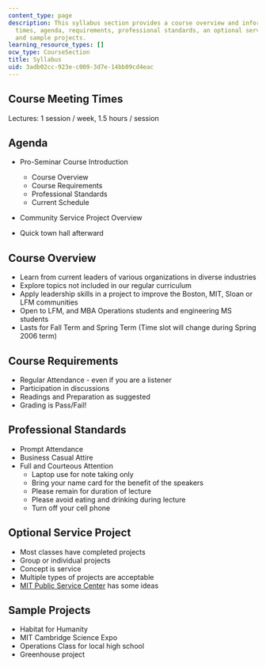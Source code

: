```yaml
---
content_type: page
description: This syllabus section provides a course overview and information on meeting
  times, agenda, requirements, professional standards, an optional service project,
  and sample projects.
learning_resource_types: []
ocw_type: CourseSection
title: Syllabus
uid: 3adb02cc-923e-c009-3d7e-14bb09cd4eac
---
```


Course Meeting Times
--------------------

Lectures: 1 session / week, 1.5 hours / session

Agenda
------

*   Pro-Seminar Course Introduction
    *   Course Overview
    *   Course Requirements
    *   Professional Standards
    *   Current Schedule

*   Community Service Project Overview
*   Quick town hall afterward

Course Overview
---------------

*   Learn from current leaders of various organizations in diverse industries
*   Explore topics not included in our regular curriculum
*   Apply leadership skills in a project to improve the Boston, MIT, Sloan or LFM communities
*   Open to LFM, and MBA Operations students and engineering MS students
*   Lasts for Fall Term and Spring Term (Time slot will change during Spring 2006 term)

Course Requirements
-------------------

*   Regular Attendance - even if you are a listener
*   Participation in discussions
*   Readings and Preparation as suggested
*   Grading is Pass/Fail!

Professional Standards
----------------------

*   Prompt Attendance
*   Business Casual Attire
*   Full and Courteous Attention
    *   Laptop use for note taking only
    *   Bring your name card for the benefit of the speakers
    *   Please remain for duration of lecture
    *   Please avoid eating and drinking during lecture
    *   Turn off your cell phone

Optional Service Project
------------------------

*   Most classes have completed projects
*   Group or individual projects
*   Concept is service
*   Multiple types of projects are acceptable
*   [MIT Public Service Center](http://web.mit.edu/mitpsc/) has some ideas

Sample Projects
---------------

*   Habitat for Humanity
*   MIT Cambridge Science Expo
*   Operations Class for local high school
*   Greenhouse project